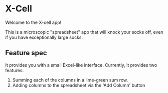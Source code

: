 # X-Cell

Welcome to the X-cell app!

This is a microscopic "spreadsheet" app that will knock your socks off, even if you have exceptionally large socks. 

## Feature spec

It provides you with a small Excel-like interface. Currently, it provides two features:  
1. Summing each of the columns in a lime-green sum row.  
2. Adding columns to the spreadsheet via the 'Add Column' button